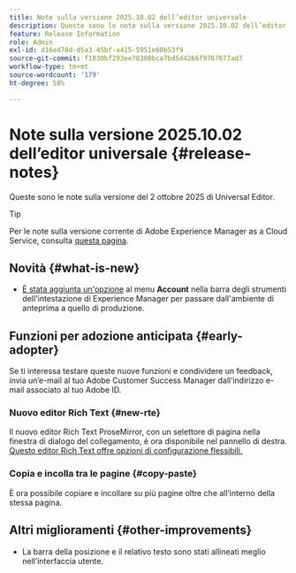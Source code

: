 ```yaml
---
title: Note sulla versione 2025.10.02 dell’editor universale
description: Queste sono le note sulla versione 2025.10.02 dell’editor universale.
feature: Release Information
role: Admin
exl-id: d16ed78d-d5a3-45bf-a415-5951e60b53f9
source-git-commit: f1030bf293ee78380bca7bd5d4266f9767677ad7
workflow-type: tm+mt
source-wordcount: '179'
ht-degree: 58%

---
```



# Note sulla versione 2025.10.02 dell’editor universale {#release-notes}

Queste sono le note sulla versione del 2 ottobre 2025 di Universal Editor.

>[!TIP]
>
>Per le note sulla versione corrente di Adobe Experience Manager as a Cloud Service, consulta [questa pagina](/help/release-notes/release-notes-cloud/release-notes-current.md).

## Novità {#what-is-new}

* [È stata aggiunta un&#39;opzione](/help/sites-cloud/authoring/universal-editor/navigation.md#user-properties) al menu **Account** nella barra degli strumenti dell&#39;intestazione di Experience Manager per passare dall&#39;ambiente di anteprima a quello di produzione.

## Funzioni per adozione anticipata {#early-adopter}

Se ti interessa testare queste nuove funzioni e condividere un feedback, invia un’e-mail al tuo Adobe Customer Success Manager dall’indirizzo e-mail associato al tuo Adobe ID.

### Nuovo editor Rich Text {#new-rte}

Il nuovo editor Rich Text ProseMirror, con un selettore di pagina nella finestra di dialogo del collegamento, è ora disponibile nel pannello di destra. [Questo editor Rich Text offre opzioni di configurazione flessibili.](/help/implementing/universal-editor/configure-rte.md)

### Copia e incolla tra le pagine {#copy-paste}

È ora possibile copiare e incollare su più pagine oltre che all’interno della stessa pagina.

## Altri miglioramenti {#other-improvements}

* La barra della posizione e il relativo testo sono stati allineati meglio nell’interfaccia utente.
